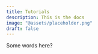 ```yaml
---
title: Tutorials
description: This is the docs
image: "@assets/placeholder.png"
draft: false
---
```


Some words here?
